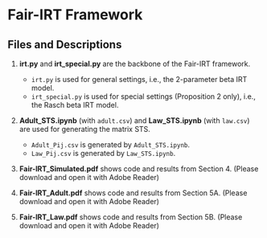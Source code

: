 # Fair-IRT Framework

## Files and Descriptions

1. **irt.py** and **irt_special.py** are the backbone of the Fair-IRT framework.
   - `irt.py` is used for general settings, i.e., the 2-parameter beta IRT model.
   - `irt_special.py` is used for special settings (Proposition 2 only), i.e., the Rasch beta IRT model.

2. **Adult_STS.ipynb** (with `adult.csv`) and **Law_STS.ipynb** (with `law.csv`) are used for generating the matrix STS.
   - `Adult_Pij.csv` is generated by `Adult_STS.ipynb`.
   - `Law_Pij.csv` is generated by `Law_STS.ipynb`.

3. **Fair-IRT_Simulated.pdf** shows code and results from Section 4. (Please download and open it with Adobe Reader)
4. **Fair-IRT_Adult.pdf** shows code and results from Section 5A. (Please download and open it with Adobe Reader)
5. **Fair-IRT_Law.pdf** shows code and results from Section 5B. (Please download and open it with Adobe Reader)
